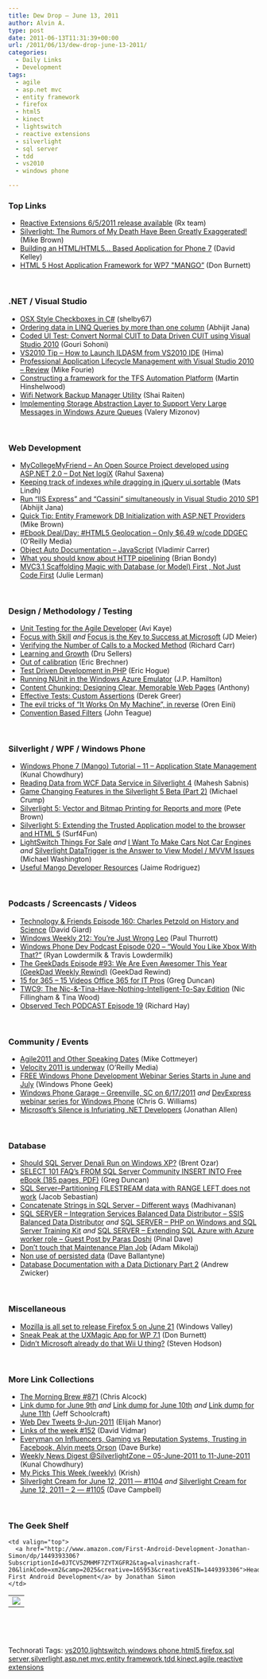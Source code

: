 ```yaml
---
title: Dew Drop – June 13, 2011
author: Alvin A.
type: post
date: 2011-06-13T11:31:39+00:00
url: /2011/06/13/dew-drop-june-13-2011/
categories:
  - Daily Links
  - Development
tags:
  - agile
  - asp.net mvc
  - entity framework
  - firefox
  - html5
  - kinect
  - lightswitch
  - reactive extensions
  - silverlight
  - sql server
  - tdd
  - vs2010
  - windows phone

---
```

### <a name="top"></a>Top Links

  * [Reactive Extensions 6/5/2011 release available][1] (Rx team)
  * [Silverlight: The Rumors of My Death Have Been Greatly Exaggerated!][2] (Mike Brown)
  * [Building an HTML/HTML5&#8230; Based Application for Phone 7][3] (David Kelley)
  * [HTML 5 Host Application Framework for WP7 "MANGO”][4] (Don Burnett)

&#160;

### <a name="dotnet"></a>.NET / Visual Studio

  * [OSX Style Checkboxes in C#][5] (shelby67)
  * [Ordering data in LINQ Queries by more than one column][6] (Abhijit Jana)
  * [Coded UI Test: Convert Normal CUIT to Data Driven CUIT using Visual Studio 2010][7] (Gouri Sohoni)
  * [VS2010 Tip &#8211; How to Launch ILDASM from VS2010 IDE][8] (Hima)
  * [Professional Application Lifecycle Management with Visual Studio 2010 – Review][9] (Mike Fourie)
  * [Constructing a framework for the TFS Automation Platform][10] (Martin Hinshelwood)
  * [Wifi Network Backup Manager Utility][11] (Shai Raiten)
  * [Implementing Storage Abstraction Layer to Support Very Large Messages in Windows Azure Queues][12] (Valery Mizonov)

&#160;

### <a name="web"></a>Web Development

  * [MyCollegeMyFriend &#8211; An Open Source Project developed using ASP.NET 2.0 &#8211; Dot Net logiX][13] (Rahul Saxena)
  * [Keeping track of indexes while dragging in jQuery ui.sortable][14] (Mats Lindh)
  * [Run “IIS Express” and “Cassini” simultaneously in Visual Studio 2010 SP1][15] (Abhijit Jana)
  * [Quick Tip: Entity Framework DB Initialization with ASP.NET Providers][16] (Mike Brown)
  * [#Ebook Deal/Day: #HTML5 Geolocation &#8211; Only $6.49 w/code DDGEC][17] (O&#8217;Reilly Media)
  * [Object Auto Documentation &#8211; JavaScript][18] (Vladimir Carrer)
  * [What you should know about HTTP pipelining][19] (Brian Bondy)
  * [MVC3.1 Scaffolding Magic with Database (or Model) First , Not Just Code First][20] (Julie Lerman)

&#160;

### <a name="design"></a>Design / Methodology / Testing

  * [Unit Testing for the Agile Developer][21] (Avi Kaye)
  * [Focus with Skill][22] _and_ [Focus is the Key to Success at Microsoft][23] (JD Meier)
  * [Verifying the Number of Calls to a Mocked Method][24] (Richard Carr)
  * [Learning and Growth][25] (Dru Sellers)
  * [Out of calibration][26] (Eric Brechner)
  * [Test Driven Development in PHP][27] (Eric Hogue)
  * [Running NUnit in the Windows Azure Emulator][28] (J.P. Hamilton)
  * [Content Chunking: Designing Clear, Memorable Web Pages][29] (Anthony)
  * [Effective Tests: Custom Assertions][30] (Derek Greer)
  * [The evil tricks of “It Works On My Machine”, in reverse][31] (Oren Eini)
  * [Convention Based Filters][32] (John Teague)

&#160;

### <a name="silverlight"></a>Silverlight / WPF / Windows Phone

  * [Windows Phone 7 (Mango) Tutorial &#8211; 11 &#8211; Application State Management][33] (Kunal Chowdhury)
  * [Reading Data from WCF Data Service in Silverlight 4][34] (Mahesh Sabnis)
  * [Game Changing Features in the Silverlight 5 Beta (Part 2)][35] (Michael Crump)
  * [Silverlight 5: Vector and Bitmap Printing for Reports and more][36] (Pete Brown)
  * [Silverlight 5: Extending the Trusted Application model to the browser and HTML 5][37] (Surf4Fun)
  * [LightSwitch Things For Sale][38] _and_ [I Want To Make Cars Not Car Engines][39] _and_&#160;<a href="http://www.codeproject.com/KB/silverlight/SLDataTriggerDemo.aspx" target="_blank">Silverlight DataTrigger is the Answer to View Model / MVVM Issues</a> (Michael Washington)
  * [Useful Mango Developer Resources][40] (Jaime Rodriguez)

&#160;

### <a name="podcasts"></a>Podcasts / Screencasts / Videos

  * <a href="http://feedproxy.google.com/~r/TechnologyAndFriends/~3/yPQno04Jlm8/tf160.aspx" target="_blank">Technology & Friends Episode 160: Charles Petzold on History and Science</a> (David Giard)
  * [Windows Weekly 212: You&#8217;re Just Wrong Leo][41] (Paul Thurrott)
  * <a href="http://feedproxy.google.com/~r/WindowsPhoneDevPodcast/~3/NEdk8X-oMGY/" target="_blank">Windows Phone Dev Podcast Episode 020 – “Would You Like Xbox With That?”</a> (Ryan Lowdermilk & Travis Lowdermilk)
  * [The GeekDads Episode #93: We Are Even Awesomer This Year (GeekDad Weekly Rewind)][42] (GeekDad Rewind)
  * [15 for 365 &#8211; 15 Videos Office 365 for IT Pros][43] (Greg Duncan)
  * [TWC9: The Nic-&-Tina-Have-Nothing-Intelligent-To-Say Edition][44] (Nic Fillingham & Tina Wood)
  * [Observed Tech PODCAST Episode 19][45] (Richard Hay)

&#160;

### <a name="events"></a>Community / Events

  * [Agile2011 and Other Speaking Dates][46] (Mike Cottmeyer)
  * [Velocity 2011 is underway][47] (O&#8217;Reilly Media)
  * [FREE Windows Phone Development Webinar Series Starts in June and July][48] (Windows Phone Geek)
  * [Windows Phone Garage – Greenville, SC on 6/17/2011][49] _and_ [DevExpress webinar series for Windows Phone][50] (Chris G. Williams)
  * [Microsoft’s Silence is Infuriating .NET Developers][51] (Jonathan Allen)

&#160;

### <a name="db"></a>Database

  * [Should SQL Server Denali Run on Windows XP?][52] (Brent Ozar)
  * [SELECT 101 FAQ&#8217;s FROM SQL Server Community INSERT INTO Free eBook (185 pages, PDF)][53] (Greg Duncan)
  * [SQL Server–Partitioning FILESTREAM data with RANGE LEFT does not work][54] (Jacob Sebastian)
  * [Concatenate Strings in SQL Server &#8211; Different ways][55] (Madhivanan)
  * [SQL SERVER – Integration Services Balanced Data Distributor – SSIS Balanced Data Distributor][56] _and_ [SQL SERVER – PHP on Windows and SQL Server Training Kit][57] _and_ [SQL SERVER – Extending SQL Azure with Azure worker role – Guest Post by Paras Doshi][58] (Pinal Dave)
  * [Don&#8217;t touch that Maintenance Plan Job][59] (Adam Mikolaj)
  * [Non use of persisted data][60] (Dave Ballantyne)
  * [Database Documentation with a Data Dictionary Part 2][61] (Andrew Zwicker)

&#160;

### <a name="misc"></a>Miscellaneous

  * [Mozilla is all set to release Firefox 5 on June 21][62] (Windows Valley)
  * [Sneak Peak at the UXMagic App for WP 7.1][63] (Don Burnett)
  * [Didn’t Microsoft already do that Wii U thing?][64] (Steven Hodson)

&#160;

### <a name="links"></a>More Link Collections

  * [The Morning Brew #871][65] (Chris Alcock)
  * [Link dump for June 9th][66] _and_ [Link dump for June 10th][67] _and_ [Link dump for June 11th][68] (Jeff Schoolcraft)
  * <a href="http://webdevtweets.blogspot.com/2011/06/9-jun-2011.html" target="_blank">Web Dev Tweets 9-Jun-2011</a> (Elijah Manor)
  * [Links of the week #152][69] (David Vidmar)
  * [Everyman on Influencers, Gaming vs Reputation Systems, Trusting in Facebook, Alvin meets Orson][70] (Dave Burke)
  * [Weekly News Digest @SilverlightZone &#8211; 05-June-2011 to 11-June-2011][71] (Kunal Chowdhury)
  * [My Picks This Week (weekly)][72] (Krish)
  * [Silverlight Cream for June 12, 2011 &#8212; #1104][73] _and_ [Silverlight Cream for June 12, 2011 &#8211; 2 &#8212; #1105][74] (Dave Campbell)

&#160;

### <a name="shelf"></a>The Geek Shelf

<table border="0" cellspacing="0" cellpadding="0">
  <tr>
    <td>
      <img data-recalc-dims="1" decoding="async" src="https://i0.wp.com/ecx.images-amazon.com/images/I/51t2eDZuKVL._SL160_.jpg?w=660" />
    </td>
    
    <td valign="top">
      <a href="http://www.amazon.com/First-Android-Development-Jonathan-Simon/dp/1449393306?SubscriptionId=0JTCV5ZMHMF7ZYTXGFR2&tag=alvinashcraft-20&linkCode=xm2&camp=2025&creative=165953&creativeASIN=1449393306">Head First Android Development</a> by Jonathan Simon
    </td>
  </tr>
</table>

&#160;

<div style="padding-bottom: 0px; margin: 0px; padding-left: 0px; padding-right: 0px; display: inline; float: none; padding-top: 0px" id="scid:C16BAC14-9A3D-4c50-9394-FBFEF7A93539:ee19b2ee-f279-4c4d-9d6d-2403571b82fc" class="wlWriterEditableSmartContent">
  <!--dotnetkickit-->
</div>

&#160;

<div style="padding-bottom: 0px; margin: 0px; padding-left: 0px; padding-right: 0px; display: inline; float: none; padding-top: 0px" id="scid:0767317B-992E-4b12-91E0-4F059A8CECA8:6e35667a-ffef-42eb-8614-4f8259c3e55e" class="wlWriterEditableSmartContent">
  Technorati Tags: <a href="http://technorati.com/tags/vs2010" rel="tag">vs2010</a>,<a href="http://technorati.com/tags/lightswitch" rel="tag">lightswitch</a>,<a href="http://technorati.com/tags/windows+phone" rel="tag">windows phone</a>,<a href="http://technorati.com/tags/html5" rel="tag">html5</a>,<a href="http://technorati.com/tags/firefox" rel="tag">firefox</a>,<a href="http://technorati.com/tags/sql+server" rel="tag">sql server</a>,<a href="http://technorati.com/tags/silverlight" rel="tag">silverlight</a>,<a href="http://technorati.com/tags/asp.net+mvc" rel="tag">asp.net mvc</a>,<a href="http://technorati.com/tags/entity+framework" rel="tag">entity framework</a>,<a href="http://technorati.com/tags/tdd" rel="tag">tdd</a>,<a href="http://technorati.com/tags/kinect" rel="tag">kinect</a>,<a href="http://technorati.com/tags/agile" rel="tag">agile</a>,<a href="http://technorati.com/tags/reactive+extensions" rel="tag">reactive extensions</a>
</div>

 [1]: http://blogs.msdn.com/b/rxteam/archive/2011/06/10/reactive-extensions-6-5-2011-release-available.aspx
 [2]: http://feedproxy.google.com/~r/azurecoding/~3/VOss86vScEI/silverlight-the-rumors-of-my-death-have-been-greatly-exaggerated.aspx
 [3]: http://feeds.dzone.com/~r/zones/css/~3/LrI1skvt4mo/building-htmlhtml5-based
 [4]: http://feedproxy.google.com/~r/d4dotnet/~3/3wrqi0_MV60/post.aspx
 [5]: http://www.codeproject.com/KB/TipsnTricks/OSXStyleCheckboxes.aspx
 [6]: http://dailydotnettips.com/2011/06/13/ordering-data-in-linq-queries-by-more-than-one-column/
 [7]: http://feedproxy.google.com/~r/netCurryRecentArticles/~3/Sl6y-mnFu5g/ShowArticle.aspx
 [8]: http://beyondrelational.com/blogs/hima/archive/2011/06/11/vs2010-tip-how-to-launch-ildasm-from-vs2010-ide.aspx
 [9]: http://mikefourie.wordpress.com/2011/06/12/professional-application-lifecycle-management-with-visual-studio-2010-review/
 [10]: http://feedproxy.google.com/~r/MartinHinshelwood/~3/Tgx_2sudPXA/
 [11]: http://feedproxy.google.com/~r/ShaiRaiten/~3/Jvsrbkk90Sw/wifi-network-backup-manager-utility.aspx
 [12]: http://appfabriccat.com/2011/06/implementing-storage-abstraction-layer-to-support-very-large-messages-in-windows-azure-queues/
 [13]: http://feedproxy.google.com/~r/Dotnetshoutout-Published/~3/cWxs1aNqVcQ/MyCollegeMyFriend-An-Open-Source-Project-developed-using-ASPNET-20.html
 [14]: http://feeds.dzone.com/~r/zones/css/~3/mwVRDm-2ZV0/keeping-track-indexes-while
 [15]: http://abhijitjana.net/2011/06/12/run-iis-express-and-cassini-simultaneously-in-visual-studio-2010-sp1/
 [16]: http://feedproxy.google.com/~r/azurecoding/~3/vfqv2-MNiog/quick-tip-entity-framework-db-initialization-with-asp-net-providers.aspx
 [17]: http://feeds.oreilly.com/~r/oreilly/news/~3/7WNHo2vEjhc/
 [18]: http://feeds.dzone.com/~r/zones/css/~3/HPUwp-5nIvk/object-auto-documentation
 [19]: http://www.brianbondy.com/blog/id/119
 [20]: http://thedatafarm.com/blog/data-access/mvc3-1-scaffolding-magic-with-database-or-model-first-not-just-code-first/
 [21]: http://feedproxy.google.com/~r/Typemock/~3/7WrBs_BycbI/unit-testing-for-agile-developer.html
 [22]: http://feedproxy.google.com/~r/SourcesOfInsight/~3/LVJlF0htBlM/
 [23]: http://feedproxy.google.com/~r/jmeier/~3/stUpFm0SRlw/focus-is-the-key-to-success-at-microsoft.aspx
 [24]: http://feedproxy.google.com/~r/BlackwaspLatestAdditions/~3/D6DRMgQLzG0/MoqTimes.aspx
 [25]: http://feedproxy.google.com/~r/CodeBetter/~3/CC9F7Y6s8Bs/
 [26]: http://blogs.msdn.com/b/eric_brechner/archive/2011/06/12/out-of-calibration.aspx
 [27]: http://feeds.dzone.com/~r/zones/css/~3/gIbxyfLVRDM/test-driven-development-php
 [28]: http://jphamilton.net/azure/running-nunit-in-the-windows-azure-emulator
 [29]: http://feedproxy.google.com/~r/uxmovement/~3/WyNoniQhZtA/
 [30]: http://feedproxy.google.com/~r/LosTechies/~3/594_Hd8eTdU/
 [31]: http://feedproxy.google.com/~r/AyendeRahien/~3/31YRlfk1HEw/the-evil-tricks-of-ldquo-it-works-on-my-machinerdquo-in-reverse
 [32]: http://feedproxy.google.com/~r/LosTechies/~3/itfr94_7jyc/
 [33]: http://feedproxy.google.com/~r/kunal2383/~3/QpyQuykVD3s/windows-phone-7-mango-tutorial-11.html
 [34]: http://feedproxy.google.com/~r/netCurryRecentArticles/~3/8VXjh55ZCmE/ShowArticle.aspx
 [35]: http://mobile.dzone.com/news/game-changing-features-0
 [36]: http://feedproxy.google.com/~r/PeteBrown/~3/rBDTBHvWcxE/silverlight-5-vector-and-bitmap-printing-for-reports-and-more
 [37]: http://feedproxy.google.com/~r/BuildingGamesBasedOnSilverlightAndExpressions/~3/uLUnjaiDd54/silverlight-5-extending-the-trusted-application-model-to-the-browser-and-html-5.aspx
 [38]: http://openlightgroup.net/Blog/tabid/58/EntryId/176/LightSwitch-Things-For-Sale.aspx
 [39]: http://openlightgroup.net/Blog/tabid/58/EntryId/175/I-Want-To-Make-Cars-Not-Car-Engines.aspx
 [40]: http://blogs.msdn.com/b/jaimer/archive/2011/06/10/useful-mango-developer-resources.aspx
 [41]: http://www.winsupersite.com/article/podcasts/windows-weekly-212-youre-wrong-leo-136436
 [42]: http://feeds.wired.com/~r/wiredgeekdad/~3/UVx9PE8TJfQ/
 [43]: http://coolthingoftheday.blogspot.com/2011/06/15-for-365-15-videos-office-365-for-it.html
 [44]: http://channel9.msdn.com/Shows/This+Week+On+Channel+9/TWC9-The-Nic--Tina-Have-Nothing-Intelligent-To-Say-Edition
 [45]: http://www.windowsobserver.com/2011/06/12/observed-tech-podcast-episode-19/
 [46]: http://feedproxy.google.com/~r/LeadingAgile/~3/RAy2op5jZZ8/
 [47]: http://feeds.oreilly.com/~r/oreilly/news/~3/hKzNeYRQPy0/velocity2011
 [48]: http://www.windowsphonegeek.com/news/free-windows-phone-development-webinar-series-starts-in-june-and-july
 [49]: http://feedproxy.google.com/~r/ChrisGWilliams/~3/UgheXBeVaIw/145817.aspx
 [50]: http://feedproxy.google.com/~r/ChrisGWilliams/~3/UroPzZIqUO4/145822.aspx
 [51]: http://www.infoq.com/news/2011/06/Win8-Doubt
 [52]: http://feedproxy.google.com/~r/BrentOzar-SqlServerDba/~3/wYiVoDtmOcs/
 [53]: http://coolthingoftheday.blogspot.com/2011/06/101-faq-from-sql-server-community.html
 [54]: http://feedproxy.google.com/~r/ExploringBeyondRelational/~3/3968T-J1760/sql-server-partitioning-filestream-data-with-range-left-does-not-work.aspx
 [55]: http://feedproxy.google.com/~r/sqlservercurry/blog/~3/FE6LeVd4mXs/concatenate-strings-in-sql-server.html
 [56]: http://blog.sqlauthority.com/2011/06/11/sql-server-integration-services-balanced-data-distributor-ssis-balanced-data-distributor/
 [57]: http://blog.sqlauthority.com/2011/06/12/sql-server-php-on-windows-and-sql-server-training-kit/
 [58]: http://blog.sqlauthority.com/2011/06/13/sql-server-extending-sql-azure-with-azure-worker-role-guest-post-by-paras-doshi/
 [59]: http://www.sqlservercentral.com/blogs/sqlsandwiches/archive/2011/06/12/don-t-touch-that-maintenance-plan-job.aspx
 [60]: http://sqlblogcasts.com/blogs/sqlandthelike/archive/2011/06/13/non-use-of-persisted-data.aspx
 [61]: http://www.sqlservercentral.com/blogs/helpwithsql/archive/2011/06/13/database-documentation-with-a-data-dictionary-part-2.aspx
 [62]: http://feedproxy.google.com/~r/WindowsValley/~3/KPmItUTkAtM/
 [63]: http://feedproxy.google.com/~r/d4dotnet/~3/FVvyFH6_xMw/post.aspx
 [64]: http://feedproxy.google.com/~r/Winextra/~3/FHxpsja7XLQ/
 [65]: http://feedproxy.google.com/~r/ReflectivePerspective/~3/H28I5D1RQGU/
 [66]: http://thequeue.net/blog/2011/06/09/link-dump-for-june-9th/
 [67]: http://thequeue.net/blog/2011/06/10/link-dump-for-june-10th-2/
 [68]: http://thequeue.net/blog/2011/06/11/link-dump-for-june-11th-2/
 [69]: http://feeds.vidmar.net/~r/BiteMyBytes/~3/W4O6rPVuvAs/links-of-the-week-152.aspx
 [70]: http://feedproxy.google.com/~r/DaveBurke/~3/NlC-369BlEA/post.aspx
 [71]: http://feedproxy.google.com/~r/kunal2383/~3/OGsu3GYOUZ4/weekly-news-digest-silverlightzone-05.html
 [72]: http://feedproxy.google.com/~r/Krishwords/~3/_IX01jPBIFM/
 [73]: http://geekswithblogs.net/WynApseTechnicalMusings/archive/2011/06/12/145824.aspx
 [74]: http://geekswithblogs.net/WynApseTechnicalMusings/archive/2011/06/12/145836.aspx